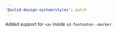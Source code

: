 ```yaml
---
'@solid-design-system/styles': patch
---
```


Added support for `<a>` inside `sd-footnotes--marker`.
